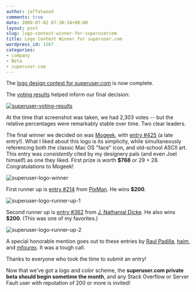 ```yaml
---
author: jeffatwood
comments: true
date: 2009-07-02 07:30:34+00:00
layout: post
slug: logo-contest-winner-for-superusercom
title: Logo Contest Winner for superuser.com
wordpress_id: 1567
categories:
- company
- Beta
- superuser.com
---
```



The [logo design contest for superuser.com](http://blog.stackoverflow.com/2009/06/logo-design-contest-for-superuser-com/) is now complete.



The [voting results](http://blog.stackoverflow.com/2009/06/superuser-com-logo-vote/) helped inform our final decision:



[![superuser-voting-results](http://blog.stackoverflow.com/wp-content/uploads/superuser-voting-results.png)](http://www.pollsb.com/polls/p2131264-logo_works_best_superuser_com#results)



At the time that screenshot was taken, we had 2,303 votes -- but the relative percentages were remarkably stable over time. Two clear leaders.



The final winner we decided on was [Mogeek](http://www.crowdspring.com/myspring/profile/Mogeek), with [entry #425](http://www.crowdspring.com/projects/graphic_design/logo/logo_for_superuser_com/gallery/6__1) (a late entry!). What I liked about this logo is its simplicity, while simultaneously referencing both the classic Mac OS "face" icon, and old-school ASCII art. This entry was _consistently_ cited by my designery pals (and even Joel himself) as one they liked. First prize is worth **$768** or 29 + 28. Congratulations to Mogeek!



![superuser-logo-winner](http://blog.stackoverflow.com/wp-content/uploads/superuser-logo-winner.png)



First runner up is [entry #214](http://www.crowdspring.com/projects/graphic_design/logo/logo_for_superuser_com/gallery/superuser_logo__5) from [PixMan](http://www.crowdspring.com/myspring/profile/PixMan). He wins **$200**.



![superuser-logo-runner-up-1](http://blog.stackoverflow.com/wp-content/uploads/superuser-logo-runner-up-1.png)



Second runner up is [entry #362](http://www.crowdspring.com/projects/graphic_design/logo/logo_for_superuser_com/gallery/speculative_brand_identity_logo_for_superuser_f_by_jnd) from [J. Nathanial Dicke](http://www.crowdspring.com/myspring/profile/jNathanielDicke). He also wins **$200**. (This was one of my favorites.)



![superuser-logo-runner-up-2](http://blog.stackoverflow.com/wp-content/uploads/superuser-logo-runner-up-2.png)



A special honorable mention goes out to these entries by [Raul Padilla](http://www.crowdspring.com/projects/graphic_design/logo/logo_for_superuser_com/gallery/superuser__99), [haim](http://www.crowdspring.com/projects/graphic_design/logo/logo_for_superuser_com/gallery/superuser__16), and [mfourex](http://www.crowdspring.com/projects/graphic_design/logo/logo_for_superuser_com/gallery/03). It was a tough call.



Thanks to everyone who took the time to submit an entry!



Now that we've got a logo and color scheme, the **superuser.com private beta should begin sometime the month**, and any Stack Overflow or Server Fault user with reputation of 200 or more is invited!

